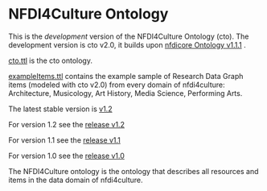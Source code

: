 # NFDI4Culture Ontology

This is the *development* version of the NFDI4Culture Ontology (cto). The development version is cto v2.0, it builds upon [nfdicore Ontology v1.1.1](https://github.com/ISE-FIZKarlsruhe/nfdicore/blob/main/nfdicore.ttl) .

[cto.ttl](https://github.com/ISE-FIZKarlsruhe/nfdi4culture-ontology/blob/main/cto.ttl) is the cto ontology.

[exampleItems.ttl](https://github.com/ISE-FIZKarlsruhe/nfdi4culture-ontology/blob/main/exampleItems.ttl) contains the example sample of Research Data Graph items (modeled with cto v2.0) from every domain of nfdi4culture: Architecture, Musicology, Art History, Media Science, Performing Arts.

The latest stable version is [v1.2](https://github.com/ISE-FIZKarlsruhe/nfdico-ontology/tree/v1.2)


For version 1.2 see the [release  v1.2](https://github.com/ISE-FIZKarlsruhe/nfdico-ontology/tree/v1.2)

For version 1.1 see the [release  v1.1](https://github.com/ISE-FIZKarlsruhe/nfdico-ontology/tree/v1.1)

For version 1.0 see the [release  v1.0](https://github.com/ISE-FIZKarlsruhe/nfdico-ontology/tree/v1.0)

The NFDI4Culture ontology is the ontology that describes all resources and items in the data domain of nfdi4culture.
